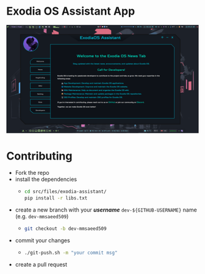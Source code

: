 # Exodia OS Assistant App

![](./preview.png)

# Contributing

- Fork the repo
- install the dependencies
  - ```bash
    cd src/files/exodia-assistant/
    pip install -r libs.txt 
    ```
- create a new branch with your **_username_** `dev-${GITHUB-USERNAME}` name (e.g. `dev-mmsaeed509`)
  - ```bash
    git checkout -b dev-mmsaeed509
    ```
- commit your changes
  - ```bash
    ./git-push.sh -m "your commit msg"
    ```
- create a pull request